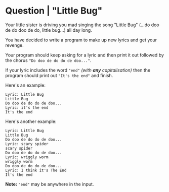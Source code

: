 # Question | "Little Bug"

Your little sister is driving you mad singing the song "Little Bug" (...do doo de do doo de do, little bug...) all day long.

You have decided to write a program to make up new lyrics and get your revenge.

Your program should keep asking for a lyric and then print it out followed by the chorus ``"Do doo de do do de doo..."``.

If your lyric includes the word ``"end"`` *(with **any** capitalisation)* then the program should print out ``"It's the end"`` and finish.

Here's an example:

```
Lyric: Little Bug
Little Bug
Do doo de do do de doo...
Lyric: it's the end
It's the end
```

Here's another example:

```
Lyric: Little Bug
Little Bug
Do doo de do do de doo...
Lyric: scary spider
scary spider
Do doo de do do de doo...
Lyric: wriggly worm
wriggly worm
Do doo de do do de doo...
Lyric: I think it's The End
It's the end
```

**Note:** ``"end"`` may be anywhere in the input.
